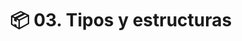 ---
layout: default
title: 📦 03. Tipos y estructuras
order: 25
has_children: true
nav_order: c
permalink: /tipos-python
---